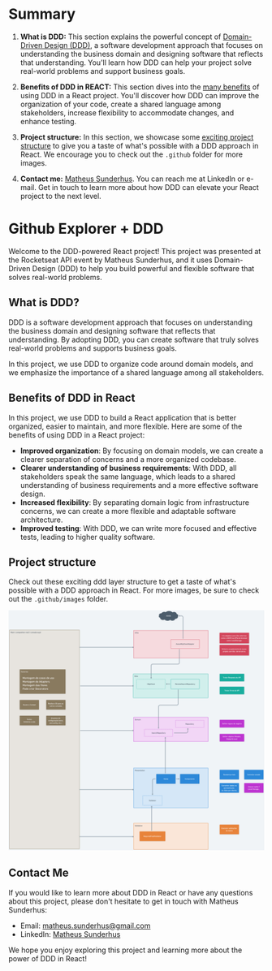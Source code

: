 # Summary

1. **What is DDD:** This section explains the powerful concept of [Domain-Driven Design (DDD)](#what-is-ddd), a software development approach that focuses on understanding the business domain and designing software that reflects that understanding. You'll learn how DDD can help your project solve real-world problems and support business goals.

2. **Benefits of DDD in REACT:** This section dives into the [many benefits](#benefits-of-ddd-in-react) of using DDD in a React project. You'll discover how DDD can improve the organization of your code, create a shared language among stakeholders, increase flexibility to accommodate changes, and enhance testing.

3. **Project structure:** In this section, we showcase some [exciting project structure](#project-structure) to give you a taste of what's possible with a DDD approach in React. We encourage you to check out the `.github` folder for more images.

4. **Contact me:** [Matheus Sunderhus](#contact-me). You can reach me at LinkedIn or e-mail. Get in touch to learn more about how DDD can elevate your React project to the next level.

# Github Explorer + DDD

Welcome to the DDD-powered React project! This project was presented at the Rocketseat API event by Matheus Sunderhus, and it uses Domain-Driven Design (DDD) to help you build powerful and flexible software that solves real-world problems.

## What is DDD?

DDD is a software development approach that focuses on understanding the business domain and designing software that reflects that understanding. By adopting DDD, you can create software that truly solves real-world problems and supports business goals.

In this project, we use DDD to organize code around domain models, and we emphasize the importance of a shared language among all stakeholders.

## Benefits of DDD in React

In this project, we use DDD to build a React application that is better organized, easier to maintain, and more flexible. Here are some of the benefits of using DDD in a React project:

- **Improved organization**: By focusing on domain models, we can create a clearer separation of concerns and a more organized codebase.
- **Clearer understanding of business requirements**: With DDD, all stakeholders speak the same language, which leads to a shared understanding of business requirements and a more effective software design.
- **Increased flexibility**: By separating domain logic from infrastructure concerns, we can create a more flexible and adaptable software architecture.
- **Improved testing**: With DDD, we can write more focused and effective tests, leading to higher quality software.

## Project structure

Check out these exciting ddd layer structure to get a taste of what's possible with a DDD approach in React. For more images, be sure to check out the `.github/images` folder.

![Screenshot 1](./.github/images/ddd-layers.png)

## Contact Me

If you would like to learn more about DDD in React or have any questions about this project, please don't hesitate to get in touch with Matheus Sunderhus:

- Email: [matheus.sunderhus@gmail.com](mailto:matheus.sunderhus@gmail.com)
- LinkedIn: [Matheus Sunderhus](https://www.linkedin.com/in/matheus-sunderhus/)

We hope you enjoy exploring this project and learning more about the power of DDD in React!


